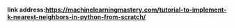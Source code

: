 #### link address:https://machinelearningmastery.com/tutorial-to-implement-k-nearest-neighbors-in-python-from-scratch/
